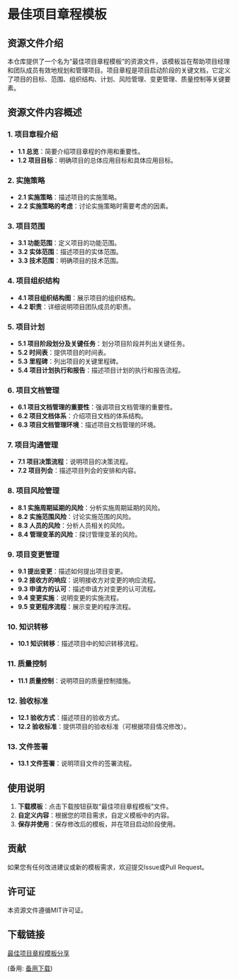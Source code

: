 # 最佳项目章程模板

## 资源文件介绍

本仓库提供了一个名为“最佳项目章程模板”的资源文件，该模板旨在帮助项目经理和团队成员有效地规划和管理项目。项目章程是项目启动阶段的关键文档，它定义了项目的目标、范围、组织结构、计划、风险管理、变更管理、质量控制等关键要素。

## 资源文件内容概述

### 1. 项目章程介绍
- **1.1 总览**：简要介绍项目章程的作用和重要性。
- **1.2 项目目标**：明确项目的总体应用目标和具体应用目标。

### 2. 实施策略
- **2.1 实施策略**：描述项目的实施策略。
- **2.2 实施策略的考虑**：讨论实施策略时需要考虑的因素。

### 3. 项目范围
- **3.1 功能范围**：定义项目的功能范围。
- **3.2 实体范围**：描述项目的实体范围。
- **3.3 技术范围**：明确项目的技术范围。

### 4. 项目组织结构
- **4.1 项目组织结构图**：展示项目的组织结构。
- **4.2 职责**：详细说明项目团队成员的职责。

### 5. 项目计划
- **5.1 项目阶段划分及关键任务**：划分项目阶段并列出关键任务。
- **5.2 时间表**：提供项目的时间表。
- **5.3 里程碑**：列出项目的关键里程碑。
- **5.4 项目计划执行和报告**：描述项目计划的执行和报告流程。

### 6. 项目文档管理
- **6.1 项目文档管理的重要性**：强调项目文档管理的重要性。
- **6.2 项目文档体系**：介绍项目文档的体系结构。
- **6.3 项目文档管理环境**：描述项目文档管理的环境。

### 7. 项目沟通管理
- **7.1 项目决策流程**：说明项目的决策流程。
- **7.2 项目列会**：描述项目列会的安排和内容。

### 8. 项目风险管理
- **8.1 实施周期延期的风险**：分析实施周期延期的风险。
- **8.2 实施范围风险**：讨论实施范围的风险。
- **8.3 人员的风险**：分析人员相关的风险。
- **8.4 管理变革的风险**：探讨管理变革的风险。

### 9. 项目变更管理
- **9.1 提出变更**：描述如何提出项目变更。
- **9.2 接收方的响应**：说明接收方对变更的响应流程。
- **9.3 申请方的认可**：描述申请方对变更的认可流程。
- **9.4 变更实施**：说明变更的实施流程。
- **9.5 变更程序流程**：展示变更的程序流程。

### 10. 知识转移
- **10.1 知识转移**：描述项目中的知识转移流程。

### 11. 质量控制
- **11.1 质量控制**：说明项目的质量控制措施。

### 12. 验收标准
- **12.1 验收方式**：描述项目的验收方式。
- **12.2 验收标准**：提供项目的验收标准（可根据项目情况修改）。

### 13. 文件签署
- **13.1 文件签署**：说明项目文件的签署流程。

## 使用说明

1. **下载模板**：点击下载按钮获取“最佳项目章程模板”文件。
2. **自定义内容**：根据您的项目需求，自定义模板中的内容。
3. **保存并使用**：保存修改后的模板，并在项目启动阶段使用。

## 贡献

如果您有任何改进建议或新的模板需求，欢迎提交Issue或Pull Request。

## 许可证

本资源文件遵循MIT许可证。

## 下载链接
[最佳项目章程模板分享](https://pan.quark.cn/s/9ae78f830796) 

(备用: [备用下载](https://pan.baidu.com/s/1vIDIJvyJ560P73metYtRsw?pwd=3ull))
